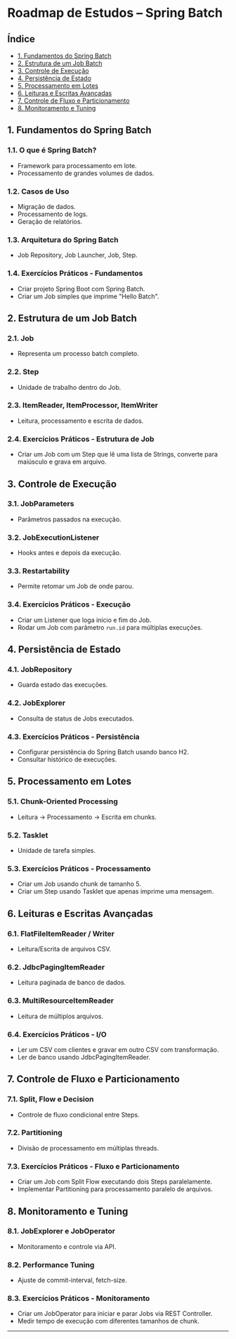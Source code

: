 # Roadmap de Estudos – Spring Batch

## Índice

- [1. Fundamentos do Spring Batch](#1-fundamentos-do-spring-batch)
- [2. Estrutura de um Job Batch](#2-estrutura-de-um-job-batch)
- [3. Controle de Execução](#3-controle-de-execução)
- [4. Persistência de Estado](#4-persistência-de-estado)
- [5. Processamento em Lotes](#5-processamento-em-lotes)
- [6. Leituras e Escritas Avançadas](#6-leituras-e-escritas-avançadas)
- [7. Controle de Fluxo e Particionamento](#7-controle-de-fluxo-e-particionamento)
- [8. Monitoramento e Tuning](#8-monitoramento-e-tuning)

## 1. Fundamentos do Spring Batch

### 1.1. O que é Spring Batch?
- Framework para processamento em lote.
- Processamento de grandes volumes de dados.

### 1.2. Casos de Uso
- Migração de dados.
- Processamento de logs.
- Geração de relatórios.

### 1.3. Arquitetura do Spring Batch
- Job Repository, Job Launcher, Job, Step.

### 1.4. Exercícios Práticos - Fundamentos
- Criar projeto Spring Boot com Spring Batch.
- Criar um Job simples que imprime "Hello Batch".

## 2. Estrutura de um Job Batch

### 2.1. Job
- Representa um processo batch completo.

### 2.2. Step
- Unidade de trabalho dentro do Job.

### 2.3. ItemReader, ItemProcessor, ItemWriter
- Leitura, processamento e escrita de dados.

### 2.4. Exercícios Práticos - Estrutura de Job
- Criar um Job com um Step que lê uma lista de Strings, converte para maiúsculo e grava em arquivo.

## 3. Controle de Execução

### 3.1. JobParameters
- Parâmetros passados na execução.

### 3.2. JobExecutionListener
- Hooks antes e depois da execução.

### 3.3. Restartability
- Permite retomar um Job de onde parou.

### 3.4. Exercícios Práticos - Execução
- Criar um Listener que loga início e fim do Job.
- Rodar um Job com parâmetro `run.id` para múltiplas execuções.

## 4. Persistência de Estado

### 4.1. JobRepository
- Guarda estado das execuções.

### 4.2. JobExplorer
- Consulta de status de Jobs executados.

### 4.3. Exercícios Práticos - Persistência
- Configurar persistência do Spring Batch usando banco H2.
- Consultar histórico de execuções.

## 5. Processamento em Lotes

### 5.1. Chunk-Oriented Processing
- Leitura → Processamento → Escrita em chunks.

### 5.2. Tasklet
- Unidade de tarefa simples.

### 5.3. Exercícios Práticos - Processamento
- Criar um Job usando chunk de tamanho 5.
- Criar um Step usando Tasklet que apenas imprime uma mensagem.

## 6. Leituras e Escritas Avançadas

### 6.1. FlatFileItemReader / Writer
- Leitura/Escrita de arquivos CSV.

### 6.2. JdbcPagingItemReader
- Leitura paginada de banco de dados.

### 6.3. MultiResourceItemReader
- Leitura de múltiplos arquivos.

### 6.4. Exercícios Práticos - I/O
- Ler um CSV com clientes e gravar em outro CSV com transformação.
- Ler de banco usando JdbcPagingItemReader.

## 7. Controle de Fluxo e Particionamento

### 7.1. Split, Flow e Decision
- Controle de fluxo condicional entre Steps.

### 7.2. Partitioning
- Divisão de processamento em múltiplas threads.

### 7.3. Exercícios Práticos - Fluxo e Particionamento
- Criar um Job com Split Flow executando dois Steps paralelamente.
- Implementar Partitioning para processamento paralelo de arquivos.

## 8. Monitoramento e Tuning

### 8.1. JobExplorer e JobOperator
- Monitoramento e controle via API.

### 8.2. Performance Tuning
- Ajuste de commit-interval, fetch-size.

### 8.3. Exercícios Práticos - Monitoramento
- Criar um JobOperator para iniciar e parar Jobs via REST Controller.
- Medir tempo de execução com diferentes tamanhos de chunk.

---

